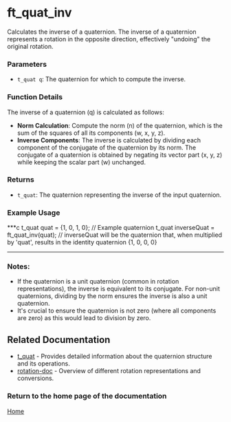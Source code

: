 # ft_quat_inv
Calculates the inverse of a quaternion. The inverse of a quaternion represents a rotation in the opposite direction, effectively "undoing" the original rotation.

### Parameters
- `t_quat q`: The quaternion for which to compute the inverse.

### Function Details
The inverse of a quaternion \(q\) is calculated as follows:
- **Norm Calculation**: Compute the norm \(n\) of the quaternion, which is the sum of the squares of all its components (w, x, y, z).
- **Inverse Components**: The inverse is calculated by dividing each component of the conjugate of the quaternion by its norm. The conjugate of a quaternion is obtained by negating its vector part (x, y, z) while keeping the scalar part (w) unchanged.

### Returns
- `t_quat`: The quaternion representing the inverse of the input quaternion.

### Example Usage
***c
t_quat quat = {1, 0, 1, 0}; // Example quaternion
t_quat inverseQuat = ft_quat_inv(quat);
// inverseQuat will be the quaternion that, when multiplied by 'quat', results in the identity quaternion {1, 0, 0, 0}
***

### Notes:
- If the quaternion is a unit quaternion (common in rotation representations), the inverse is equivalent to its conjugate. For non-unit quaternions, dividing by the norm ensures the inverse is also a unit quaternion.
- It's crucial to ensure the quaternion is not zero (where all components are zero) as this would lead to division by zero.

## Related Documentation
- [t_quat](./t_quat.md) - Provides detailed information about the quaternion structure and its operations.
- [rotation-doc](../rotation-doc.md) - Overview of different rotation representations and conversions.

### Return to the home page of the documentation
[Home](../../home.md)
